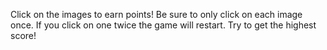 Click on the images to earn points! Be sure to only click on each image once. If you click on one twice the game will restart. Try to get the highest score!
